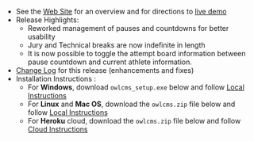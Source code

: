 - See the [Web Site](https://jflamy.github.io/owlcms4/#) for an overview and for directions to [live demo](https://jflamy.github.io/owlcms4/#/?id=demo)
- Release Highlights:
  - Reworked management of pauses and countdowns for better usability
  - Jury and Technical breaks are now indefinite in length 
  - It is now possible to toggle the attempt board information between pause countdown and current athlete information.
- [Change Log](https://github.com/jflamy/owlcms4/milestone/46?closed=1) for this release (enhancements and fixes)
- Installation Instructions :
  - For **Windows**, download `owlcms_setup.exe` below and follow [Local Instructions](https://jflamy.github.io/owlcms4/#/LocalSetup.md) 
  - For **Linux** and **Mac OS**, download the `owlcms.zip` file below and follow [Local Instructions](https://jflamy.github.io/owlcms4/#/LocalSetup.md) 
  - For **Heroku** cloud, download the `owlcms.zip` file below and follow [Cloud Instructions](https://jflamy.github.io/owlcms4/#/Heroku.md)

